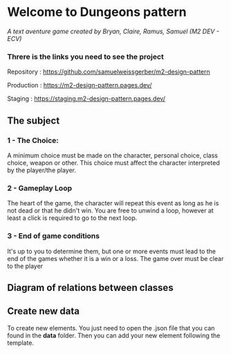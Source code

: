 # Welcome to Dungeons pattern

_A text aventure game created by Bryan, Claire, Ramus, Samuel (M2 DEV - ECV)_

### Threre is the links you need to see the project

Repository : https://github.com/samuelweissgerber/m2-design-pattern

Production : https://m2-design-pattern.pages.dev/

Staging : https://staging.m2-design-pattern.pages.dev/

## The subject

### 1 - The Choice:

A minimum choice must be made on the character, personal choice, class choice,
weapon or other. This choice must affect the character interpreted by the player/the
player.

### 2 - Gameplay Loop

The heart of the game, the character will repeat this event as long as he is not dead or
that he didn't win. You are free to unwind a loop, however at least
a click is required to go to the next loop.

### 3 - End of game conditions

It's up to you to determine them, but one or more events must lead to the end of the
games whether it is a win or a loss. The game over must be clear to the
player

## Diagram of relations between classes

[diagram]: https://github.com/samuelweissgerber/m2-design-pattern/tree/staging/public/readme_classes_diagram.png 'Diagram of classes'

## Create new data

To create new elements. You just need to open the .json file that you can found in the **data** folder. Then you can add your new element following the template.
